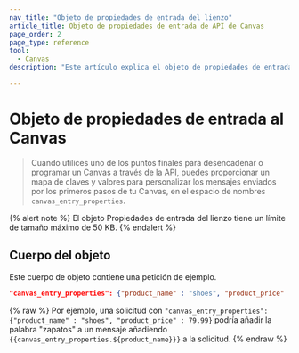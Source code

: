 ```yaml
---
nav_title: "Objeto de propiedades de entrada del lienzo"
article_title: Objeto de propiedades de entrada de API de Canvas
page_order: 2
page_type: reference
tool:
  - Canvas
description: "Este artículo explica el objeto de propiedades de entrada Braze Canvas."

---
```


# Objeto de propiedades de entrada al Canvas

> Cuando utilices uno de los puntos finales para desencadenar o programar un Canvas a través de la API, puedes proporcionar un mapa de claves y valores para personalizar los mensajes enviados por los primeros pasos de tu Canvas, en el espacio de nombres `canvas_entry_properties`.

{% alert note %}
El objeto Propiedades de entrada del lienzo tiene un límite de tamaño máximo de 50 KB.
{% endalert %}

## Cuerpo del objeto

Este cuerpo de objeto contiene una petición de ejemplo.

```json
"canvas_entry_properties": {"product_name" : "shoes", "product_price" : 79.99}
```

{% raw %}
Por ejemplo, una solicitud con `"canvas_entry_properties": {"product_name" : "shoes", "product_price" : 79.99}` podría añadir la palabra "zapatos" a un mensaje añadiendo ```{{canvas_entry_properties.${product_name}}}``` a la solicitud.
{% endraw %}
